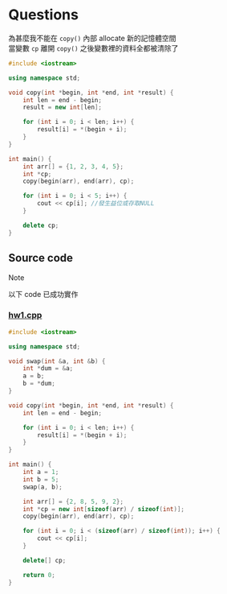 # Questions

為甚麼我不能在 `copy()` 內部 allocate 新的記憶體空間  
當變數 `cp` 離開 `copy()` 之後變數裡的資料全都被清除了

```cpp
#include <iostream>

using namespace std;

void copy(int *begin, int *end, int *result) {
    int len = end - begin;
    result = new int[len];

    for (int i = 0; i < len; i++) {
        result[i] = *(begin + i);
    }
}

int main() {
    int arr[] = {1, 2, 3, 4, 5};
    int *cp;
    copy(begin(arr), end(arr), cp);

    for (int i = 0; i < 5; i++) {
        cout << cp[i]; //發生益位或存取NULL
    }

    delete cp;
}
```

## Source code

> [!NOTE]
> 以下 code 已成功實作

### [hw1.cpp](./hw1.cpp)

```cpp
#include <iostream>

using namespace std;

void swap(int &a, int &b) {
    int *dum = &a;
    a = b;
    b = *dum;
}

void copy(int *begin, int *end, int *result) {
    int len = end - begin;

    for (int i = 0; i < len; i++) {
        result[i] = *(begin + i);
    }
}

int main() {
    int a = 1;
    int b = 5;
    swap(a, b);

    int arr[] = {2, 8, 5, 9, 2};
    int *cp = new int[sizeof(arr) / sizeof(int)];
    copy(begin(arr), end(arr), cp);

    for (int i = 0; i < (sizeof(arr) / sizeof(int)); i++) {
        cout << cp[i];
    }

    delete[] cp;

    return 0;
}

```
